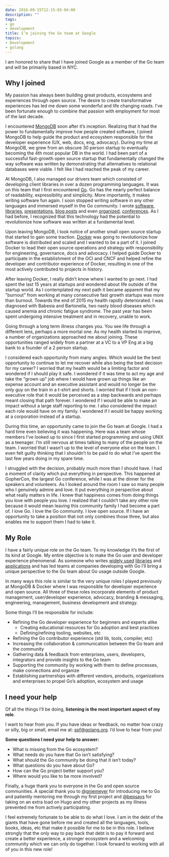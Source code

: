 ```yaml
---
date: 2016-09-15T12:15:03-04:00
description: ""
tags:
- go
- development
title: I’m joining the Go team at Google
topics:
- Development
- golang
---
```


I am honored to share that I have joined Google as a member of the Go team and will be primarily based in NYC.

<!--more-->

## Why I joined

My passion has always been building great products, ecosystems and experiences through open source. The desire to create transformative experiences has led me down some wonderful and life changing roads. I’ve been fortunate enough to combine that passion with employment for most of the last decade. 

I encountered [MongoDB](https://www.mongodb.com/) soon after it’s inception. Realizing that it had the power to fundamentally improve how people created software, I joined MongoDB to help guide the product and ecosystem responsible for the developer experience (UX, web, docs, eng, advocacy). During my time at MongoDB, we grew from an obscure 30 person startup to eventually becoming the 4th most popular DB in the world. I had been part of a successful fast-growth open source startup that fundamentally changed the way software was written by demonstrating that alternatives to relational databases were viable. I felt like I had reached the peak of my career. 

At MongoDB, I also managed our drivers team which consisted of developing client libraries in over a dozen programming languages. It was on this team that I first encountered [Go](https://golang.org/). Go has the nearly perfect balance of readability, expressibility and simplicity. More importantly, it makes writing software fun again. I soon stopped writing software in any other languages and immersed myself in the Go community. I wrote [software](https://gohugo.io/), [libraries](https://github.com/spf13/cobra), [presentations](http://spf13.com/presentation), [blog posts](http://spf13.com/tags/go) and even [organized](https://gophercon.com/), [conferences](http://gothamgo.com/). As I had before, I recognized that this technology had the potential to revolutionize how software was written at a fundamental level. 

Upon leaving MongoDB, I took notice of another small open source startup that started to gain some traction. [Docker](https://www.docker.com/) was going to revolutionize how software is distributed and scaled and I wanted to be a part of it. I joined Docker to lead their open source operations and strategy with responsibility for engineering, governance, docs and advocacy. I helped guide Docker to participate in the establishment of the OCI and CNCF and helped refine the developer and contributor experience of Docker, resulting in one of the most actively contributed to projects in history. 

After leaving Docker, I really didn’t know where I wanted to go next. I had spent the last 15 years at startups and wondered about life outside of the startup world. As I contemplated my next path it became apparent that my "burnout" from working at many consecutive fast growth startups was more than burnout. Towards the end of 2015 my health rapidly deteriorated. I was diagnosed with Babesia and Bartonella, two nasty blood diseases which caused anemia and chronic fatigue syndrome. The past year has been spent undergoing intensive treatment and in recovery, unable to work. 

Going through a long term illness changes you. You see life through a different lens, perhaps a more mortal one. As my health started to improve, a number of organizations approached me about joining. These opportunities ranged widely from a partner at a VC to a VP Eng at a big bank to a founder of a 2 person startup. 

I considered each opportunity from many angles. Which would be the best opportunity to continue to let me recover while also being the best decision for my career?  I worried that my health would be a limiting factor and wondered if I should play it safe. I wondered if it was time to act my age and take the "grown up" job where I would have grown up things like an expense account and an executive assistant and would no longer be the only guy on the train in a t-shirt and shorts. I worried that if I took an non-executive role that it would be perceived as a step backwards and perhaps meant closing that path forever. I wondered if I would be able to make an impact without a large staff reporting to me. I also considered the impact each role would have on my family. I wondered if I would be happy working at a corporation instead of a startup. 

During this time, an opportunity came to join the Go team at Google. I had a hard time even believing it was happening. Here was a team whose members I’ve looked up to since I first started programming and using UNIX as a teenager. I’m still nervous at times talking to many of the people on the team. I worried that I wasn’t up to the level of everyone else on the team. I even felt guilty thinking that I shouldn’t to be paid to do what I’ve spent the last few years doing in my spare time. 

I struggled with the decision, probably much more than I should have. I had a moment of clarity which put everything in perspective. This happened at GopherCon, the largest Go conference, while I was at the dinner for the speakers and volunteers. As I looked around the room I saw so many people who I genuinely admire and love. It put everything in perspective about what really matters in life. I knew that happiness comes from doing things you love with people you love. I realized that I couldn’t take any other role because it would mean leaving this community family I had become a part of. I love Go. I love the Go community. I love open source. If I have an opportunity to take a position that not only combines those three, but also enables me to support them I had to take it.

## My Role

I have a fairly unique role on the Go team. To my knowledge it’s the first of its kind at Google. My entire objective is to make the Go user and developer experience phenomenal. As someone who writes [widely used](http://github.com/spf13/viper) [libraries](http://github.com/spf13/cobra) and [applications](http://github.com/spf13/hugo) and has led teams at companies developing with Go I’ll bring a unique perspective to the Go team about Go usage outside Google. 

In many ways this role is similar to the very unique roles I played previously at MongoDB & Docker where I was responsible for developer experience and open source. All three of these roles incorporate elements of product management, user/developer experience, advocacy, branding & messaging, engineering, management, business development and strategy.

Some things I’ll be responsible for include:

* Refining the Go developer experience for beginners and experts alike
    * Creating educational resources for Go adoption and best practices
    * Defining/refining tooling, websites, etc
* Refining the Go contributor experience (std lib, tools, compiler, etc)
* Increasing the collaboration & communication between the Go team and the community 
* Gathering data & feedback from enterprises, users, developers, integrators and provide insights to the Go team
* Supporting the community by working with them to define processes, make connections and organize
* Establishing partnerships with different vendors, products, organizations and enterprises to propel Go’s adoption, ecosystem and usage

## I need your help

Of all the things I’ll be doing, **listening is the most important aspect of my role**. 

I want to hear from you. If you have ideas or feedback, no matter how crazy or silly, big or small, email me at: spf@golang.org. I’d love to hear from you!

**Some questions I need your help to answer:**

* What is missing from the Go ecosystem? 
* What needs do you have that Go isn’t satisfying? 
* What should the Go community be doing that it isn’t today? 
* What questions do you have about Go? 
* How can the Go project better support you?
* Where would you like to be more involved?

Finally, a huge thank you to everyone in the Go and open source communities. A special thank you to [@gniemeyer](https://twitter.com/gniemeyer) for introducing me to Go and patiently mentoring me through my first project and [@bepsays](https://twitter.com/bepsays) for taking on an extra load on Hugo and my other projects as my illness prevented me from actively participating. 

I feel extremely fortunate to be able to do what I love. I am in the debt of the giants that have gone before me and created all the languages, tools, books, ideas, etc that make it possible for me to be in this role. I believe strongly that the only way to pay back that debt is to pay it forward and create a better experience, a stronger ecosystem and a welcoming community which we can only do together. I look forward to working with all of you in this new role!
